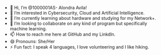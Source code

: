 - 👋 Hi, I’m @1000001AS- Alondra Avila!
- 👀 I’m interested in Cybersecurity, Cloud and Artificial Intelligence.
- 🌱 I’m currently learning about hardware and studying for my Network+.
- 💞️ I’m looking to collaborate on any kind of program but specifically machine learning.
- 📫 How to reach me here at GitHub and my Linkdln.
- 😄 Pronouns: She/Her
- ⚡ Fun fact: I speak 4 languages, I love volunteering and I like hiking. 

<!---
1000001AS/1000001AS is a ✨ special ✨ repository because its `README.md` (this file) appears on your GitHub profile.
You can click the Preview link to take a look at your changes.
--->
